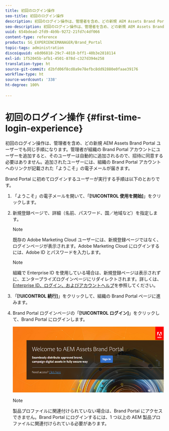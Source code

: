 ```yaml
---
title: 初回のログイン操作
seo-title: 初回のログイン操作
description: 初回のログイン操作は、管理者を含め、どの新規 AEM Assets Brand Portal ユーザーでも同じ手順になります。管理者が組織の Brand Portal アカウントにユーザーを追加すると、そのユーザーは自動的に追加されるので、招待に同意する必要はありません。追加されたユーザーには、組織の Brand Portal アカウントへのリンクが記載された「ようこそ」の電子メールが届きます。
seo-description: 初回のログイン操作は、管理者を含め、どの新規 AEM Assets Brand Portal ユーザーでも同じ手順になります。管理者が組織の Brand Portal アカウントにユーザーを追加すると、そのユーザーは自動的に追加されるので、招待に同意する必要はありません。追加されたユーザーには、組織の Brand Portal アカウントへのリンクが記載された「ようこそ」の電子メールが届きます。
uuid: 654bdead-2fd9-4b9b-9272-21fd7c4df066
content-type: reference
products: SG_EXPERIENCEMANAGER/Brand_Portal
topic-tags: administration
discoiquuid: e8d06818-29c7-4810-bff1-40b3e2818114
exl-id: 1f52045b-afb1-4501-878d-c327d394e258
translation-type: ht
source-git-commit: d2bfd06f8cd8a9e78efbc8dd92880e0faae39176
workflow-type: ht
source-wordcount: '338'
ht-degree: 100%

---
```


# 初回のログイン操作 {#first-time-login-experience}

初回のログイン操作は、管理者を含め、どの新規 AEM Assets Brand Portal ユーザーでも同じ手順になります。管理者が組織の Brand Portal アカウントにユーザーを追加すると、そのユーザーは自動的に追加されるので、招待に同意する必要はありません。追加されたユーザーには、組織の Brand Portal アカウントへのリンクが記載された「ようこそ」の電子メールが届きます。

Brand Portal に初めてログインするユーザーが実行する手順は以下のとおりです。

1. 「ようこそ」の電子メールを開いて、「**[!UICONTROL 使用を開始]**」をクリックします。

1. 新規登録ページで、詳細（名前、パスワード、国／地域など）を指定します。
   >[!NOTE]
   >
   >既存の Adobe Marketing Cloud ユーザーには、新規登録ページではなく、ログインページが表示されます。Adobe Marketing Cloud にログインするには、Adobe ID とパスワードを入力します。

   >[!NOTE]
   >
   >組織で Enterprise ID を使用している場合は、新規登録ページは表示されずに、エンタープライズログインページにリダイレクトされます。詳しくは、[Enterprise ID、ログイン、およびアカウントヘルプ](https://helpx.adobe.com/jp/enterprise/kb/enterprise-id-faq.html)を参照してください。

1. 「**[!UICONTROL 続行]**」をクリックして、組織の Brand Portal ページに進みます。
1. Brand Portal ログインページの「**[!UICONTROL ログイン]**」をクリックして、Brand Portal にログインします。

   ![Brand Portal のログインページ](assets/signin-onboarding.png)

   >[!NOTE]
   >
   >製品プロファイルに関連付けられていない場合は、Brand Portal にアクセスできません。Brand Portal にログインするには、1 つ以上の AEM 製品プロファイルに関連付けられている必要があります。

